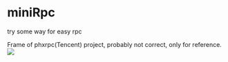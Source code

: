 # miniRpc
try some way for easy rpc

Frame of phxrpc(Tencent) project, probably not correct, only for reference.
![](miniRpc/screenshots/phxrpc.png)
